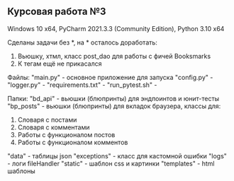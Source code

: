 ## Курсовая работа №3
Windows 10 x64, PyCharm 2021.3.3 (Community Edition), Python 3.10 x64

Сделаны задачи без *, на * осталось доработать:

1) Вьюшку, хтмл, класс post_dao для работы с фичей Booksmarks
2) К тегам ещё не прикасался

Файлы:
"main.py" - основное приложение для запуска 
"config.py" -
"logger.py" -
"requirements.txt" -
"run_pytest.sh" - 

Папки:
"bd_api" - вьюшки (блюпринты) для эндпоинтов и юнит-тесты
"bp_posts" - вьюшки (блюпринты) для вкладок браузера, классы для:
1) Словаря с постами
2) Словаря с комментами
3) Работы с функционалом постов
4) Работы с функционалом комментов

"data" - таблицы json
"exceptions" - класс для кастомной ошибки
"logs" - логи fileHandler
"static" - шаблон css и картинки
"templates" - html шаблоны


